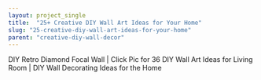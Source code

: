 ```yaml
---
layout: project_single
title:  "25+ Creative DIY Wall Art Ideas for Your Home"
slug: "25-creative-diy-wall-art-ideas-for-your-home"
parent: "creative-diy-wall-decor"
---
```

DIY Retro Diamond Focal Wall | Click Pic for 36 DIY Wall Art Ideas for Living Room | DIY Wall Decorating Ideas for the Home